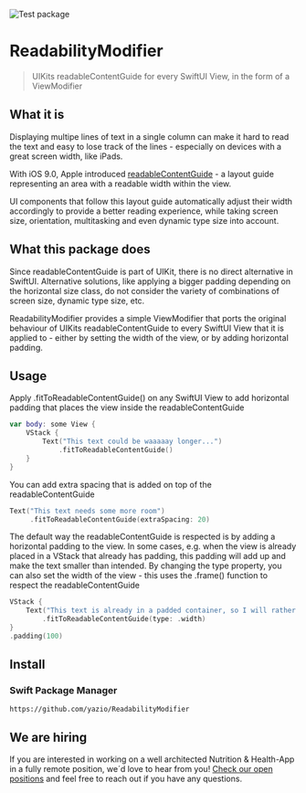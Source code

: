![Test package](https://github.com/yazio/ReadabilityModifier/actions/workflows/ios.yml/badge.svg)

ReadabilityModifier
===============================

> UIKits readableContentGuide for every SwiftUI View, in the form of a ViewModifier

What it is
----------

Displaying multipe lines of text in a single column can make it hard to read the text and easy to lose track of the lines - especially on devices with a great screen width, like iPads.

With iOS 9.0, Apple introduced [readableContentGuide](https://developer.apple.com/documentation/uikit/uiview/1622644-readablecontentguide) - a layout guide representing an area with a readable width within the view.

UI components that follow this layout guide automatically adjust their width accordingly to provide a better reading experience, while taking screen size, orientation, multitasking and even dynamic type size into account.

What this package does
----------------------

Since readableContentGuide is part of UIKit, there is no direct alternative in SwiftUI. Alternative solutions, like applying a bigger padding depending on the horizontal size class, do not consider the variety of combinations of screen size, dynamic type size, etc. 

ReadabilityModifier provides a simple ViewModifier that ports the original behaviour of UIKits readableContentGuide to every SwiftUI View that it is applied to - either by setting the width of the view, or by adding horizontal padding.

Usage
-----

Apply .fitToReadableContentGuide() on any SwiftUI View to add horizontal padding that places the view inside the readableContentGuide
```swift
var body: some View {
    VStack {
        Text("This text could be waaaaay longer...")
            .fitToReadableContentGuide()
    }
}
```
You can add extra spacing that is added on top of the readableContentGuide
```swift
Text("This text needs some more room")
     .fitToReadableContentGuide(extraSpacing: 20)
```
The default way the readableContentGuide is respected is by adding a horizontal padding to the view. In some cases, e.g. when the view is already placed in a VStack that already has padding, this padding will add up and make the text smaller than intended. By changing the type property, you can also set the width of the view - this uses the .frame() function to respect the readableContentGuide
```swift
VStack {
    Text("This text is already in a padded container, so I will rather set its width")
        .fitToReadableContentGuide(type: .width)
}
.padding(100)
```

Install
-------

### Swift Package Manager

```
https://github.com/yazio/ReadabilityModifier
```

We are hiring
-------------

If you are interested in working on a well architected Nutrition & Health-App in a fully remote position, we´d love to hear from you! [Check our open positions](https://www.yazio.com/en/jobs) and feel free to reach out if you have any questions.
